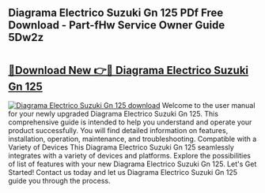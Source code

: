 ## Diagrama Electrico Suzuki Gn 125 PDf Free Download - Part-fHw Service Owner Guide 5Dw2z

# <h2><a href="http://dfs8b5.blite.top/?on=Diagrama+Electrico+Suzuki+Gn+125">🔗Download New 👉🔴 Diagrama Electrico Suzuki Gn 125</a></h2>

[![Diagrama Electrico Suzuki Gn 125 download](https://i.imgur.com/lujVjoI.png)](http://dfs8b5.blite.top/?on=Diagrama+Electrico+Suzuki+Gn+125)
Welcome to the user manual for your newly upgraded Diagrama Electrico Suzuki Gn 125. This comprehensive guide is intended to help you understand and operate your product successfully. You will find detailed information on features, installation, operation, maintenance, and troubleshooting. Compatible with a Variety of Devices This Diagrama Electrico Suzuki Gn 125 seamlessly integrates with a variety of devices and platforms. Explore the possibilities of list of features with your new Diagrama Electrico Suzuki Gn 125. Let's Get Started! Contact us today and let us Diagrama Electrico Suzuki Gn 125 guide you through the process.
